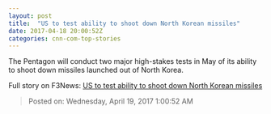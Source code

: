 ```yaml
---
layout: post
title:  "US to test ability to shoot down North Korean missiles"
date: 2017-04-18 20:00:52Z
categories: cnn-com-top-stories
---
```


The Pentagon will conduct two major high-stakes tests in May of its ability to shoot down missiles launched out of North Korea.


Full story on F3News: [US to test ability to shoot down North Korean missiles](http://www.f3nws.com/n/njHEeB)

> Posted on: Wednesday, April 19, 2017 1:00:52 AM
